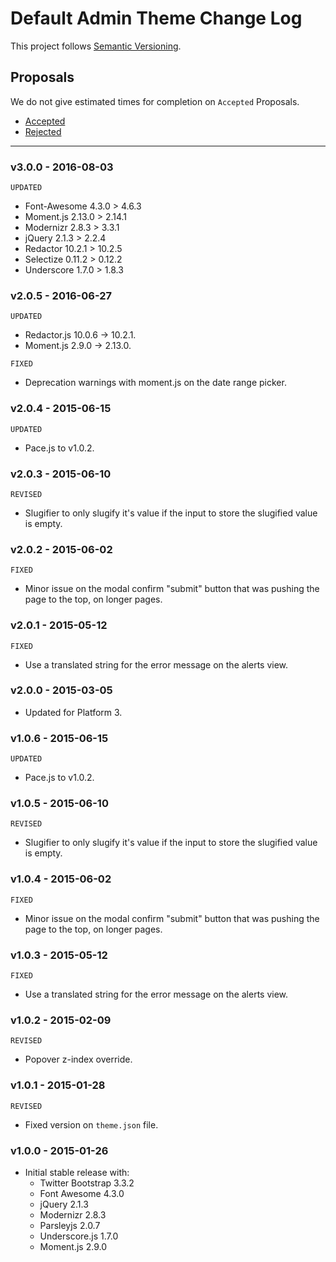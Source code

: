 # Default Admin Theme Change Log

This project follows [Semantic Versioning](CONTRIBUTING.md).

## Proposals

We do not give estimated times for completion on `Accepted` Proposals.

- [Accepted](https://github.com/cartalyst/theme-default-admin/labels/Accepted)
- [Rejected](https://github.com/cartalyst/theme-default-admin/labels/Rejected)

---

### v3.0.0 - 2016-08-03

`UPDATED`

- Font-Awesome 4.3.0 > 4.6.3
- Moment.js 2.13.0 > 2.14.1
- Modernizr 2.8.3 > 3.3.1
- jQuery 2.1.3 > 2.2.4
- Redactor 10.2.1 > 10.2.5
- Selectize 0.11.2 > 0.12.2
- Underscore 1.7.0 > 1.8.3

### v2.0.5 - 2016-06-27

`UPDATED`

- Redactor.js 10.0.6 -> 10.2.1.
- Moment.js 2.9.0 -> 2.13.0.

`FIXED`

- Deprecation warnings with moment.js on the date range picker.

### v2.0.4 - 2015-06-15

`UPDATED`

- Pace.js to v1.0.2.

### v2.0.3 - 2015-06-10

`REVISED`

- Slugifier to only slugify it's value if the input to store the slugified value is empty.

### v2.0.2 - 2015-06-02

`FIXED`

- Minor issue on the modal confirm "submit" button that was pushing the page to the top, on longer pages.

### v2.0.1 - 2015-05-12

`FIXED`

- Use a translated string for the error message on the alerts view.

### v2.0.0 - 2015-03-05

- Updated for Platform 3.

### v1.0.6 - 2015-06-15

`UPDATED`

- Pace.js to v1.0.2.

### v1.0.5 - 2015-06-10

`REVISED`

- Slugifier to only slugify it's value if the input to store the slugified value is empty.

### v1.0.4 - 2015-06-02

`FIXED`

- Minor issue on the modal confirm "submit" button that was pushing the page to the top, on longer pages.

### v1.0.3 - 2015-05-12

`FIXED`

- Use a translated string for the error message on the alerts view.

### v1.0.2 - 2015-02-09

`REVISED`

- Popover z-index override.

### v1.0.1 - 2015-01-28

`REVISED`

- Fixed version on `theme.json` file.

### v1.0.0 - 2015-01-26

- Initial stable release with:
    - Twitter Bootstrap 3.3.2
    - Font Awesome 4.3.0
    - jQuery 2.1.3
    - Modernizr 2.8.3
    - Parsleyjs 2.0.7
    - Underscore.js 1.7.0
    - Moment.js 2.9.0
